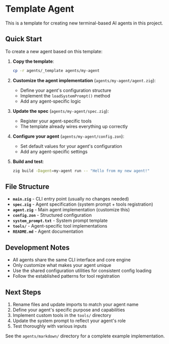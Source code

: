 # Template Agent

This is a template for creating new terminal-based AI agents in this project.

## Quick Start

To create a new agent based on this template:

1. **Copy the template**:
   ```bash
   cp -r agents/_template agents/my-agent
   ```

2. **Customize the agent implementation** (`agents/my-agent/agent.zig`):
   - Define your agent's configuration structure
   - Implement the `loadSystemPrompt()` method
   - Add any agent-specific logic

3. **Update the spec** (`agents/my-agent/spec.zig`):
   - Register your agent-specific tools
   - The template already wires everything up correctly

4. **Configure your agent** (`agents/my-agent/config.zon`):
   - Set default values for your agent's configuration
   - Add any agent-specific settings

5. **Build and test**:
   ```bash
   zig build -Dagent=my-agent run -- "Hello from my new agent!"
   ```

## File Structure

- **`main.zig`** - CLI entry point (usually no changes needed)
- **`spec.zig`** - Agent specification (system prompt + tools registration) 
- **`agent.zig`** - Main agent implementation (customize this)
- **`config.zon`** - Structured configuration
- **`system_prompt.txt`** - System prompt template
- **`tools/`** - Agent-specific tool implementations
- **`README.md`** - Agent documentation

## Development Notes

- All agents share the same CLI interface and core engine
- Only customize what makes your agent unique
- Use the shared configuration utilities for consistent config loading
- Follow the established patterns for tool registration

## Next Steps

1. Rename files and update imports to match your agent name
2. Define your agent's specific purpose and capabilities
3. Implement custom tools in the `tools/` directory
4. Update the system prompt to reflect your agent's role
5. Test thoroughly with various inputs

See the `agents/markdown/` directory for a complete example implementation.